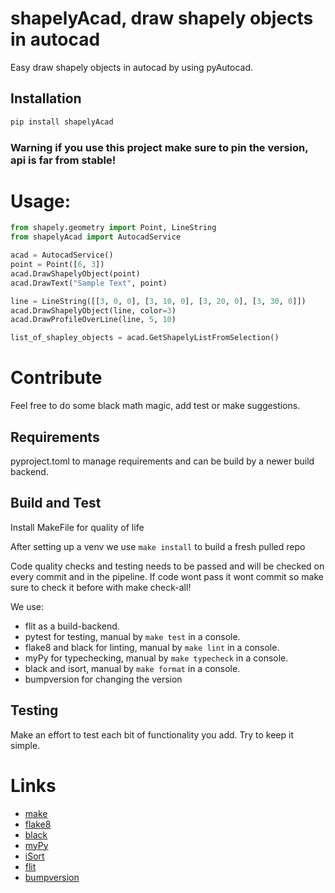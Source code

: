 # shapelyAcad, draw shapely objects in autocad

Easy draw shapely objects in autocad by using pyAutocad.

## Installation

```bash
pip install shapelyAcad
```

### Warning if you use this project make sure to pin the version, api is far from stable!

# Usage:

```python
from shapely.geometry import Point, LineString
from shapelyAcad import AutocadService

acad = AutocadService()
point = Point([6, 3])
acad.DrawShapelyObject(point)
acad.DrawText("Sample Text", point)

line = LineString([[3, 0, 0], [3, 10, 0], [3, 20, 0], [3, 30, 0]])
acad.DrawShapelyObject(line, color=3)
acad.DrawProfileOverLine(line, 5, 10)

list_of_shapley_objects = acad.GetShapelyListFromSelection()
```

# Contribute
Feel free to do some black math magic, add test or make suggestions.

## Requirements 
pyproject.toml to manage requirements and can be build by a newer build backend.

## Build and Test
Install MakeFile for quality of life

After setting up a venv we use `make install` to build a fresh pulled repo

Code quality checks and testing needs to be passed and will be checked on every commit and in the pipeline. If code wont pass it wont commit so make sure to check it before with make check-all!

We use:
- flit as a build-backend. 
- pytest for testing, manual by `make test` in a console.
- flake8 and black for linting, manual by `make lint` in a console.
- myPy for typechecking, manual by `make typecheck` in a console.
- black and isort, manual by `make format` in a console.
- bumpversion for changing the version

## Testing
Make an effort to test each bit of functionality you add. Try to keep it simple.

# Links
- [make](https://www.gnu.org/software/make/manual/make.html)
- [flake8](https://flake8.pycqa.org/en/latest/)
- [black](https://github.com/psf/black)
- [myPy](https://mypy.readthedocs.io/en/stable/)
- [iSort](https://github.com/PyCQA/isort)
- [flit](https://flit.pypa.io/en/latest/)
- [bumpversion](https://github.com/peritus/bumpversion)
